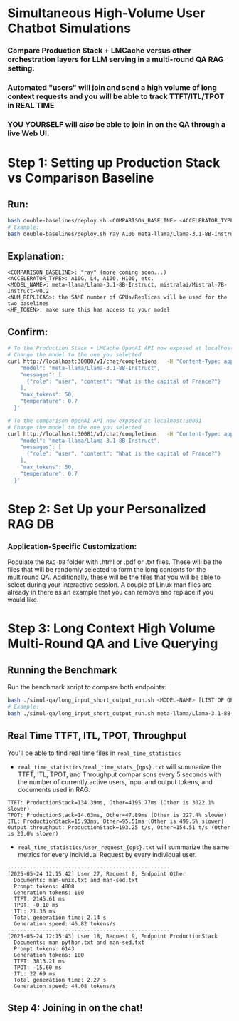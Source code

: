 # Simultaneous High-Volume User Chatbot Simulations

### Compare Production Stack + LMCache versus other orchestration layers for LLM serving in a multi-round QA RAG setting.

### Automated "users" will join and send a high volume of long context requests and you will be able to track TTFT/ITL/TPOT in **REAL TIME**

### **YOU YOURSELF** will *also* be able to join in on the QA through a live Web UI.

# Step 1: Setting up Production Stack vs Comparison Baseline

## Run:
```bash
bash double-baselines/deploy.sh <COMPARISON_BASELINE> <ACCELERATOR_TYPE> <MODEL_NAME> <NUM_REPLICAS> <HF_TOKEN>
# Example:
bash double-baselines/deploy.sh ray A100 meta-llama/Llama-3.1-8B-Instruct 4 hf_...
```

## Explanation:
```text
<COMPARISON_BASELINE>: "ray" (more coming soon...)
<ACCELERATOR_TYPE>: A10G, L4, A100, H100, etc.
<MODEL_NAME>: meta-llama/Llama-3.1-8B-Instruct, mistralai/Mistral-7B-Instruct-v0.2
<NUM_REPLICAS>: the SAME number of GPUs/Replicas will be used for the two baselines
<HF_TOKEN>: make sure this has access to your model
```

## Confirm:
```bash
# To the Production Stack + LMCache OpenAI API now exposed at localhost:30080
# Change the model to the one you selected
curl http://localhost:30080/v1/chat/completions   -H "Content-Type: application/json" -d '{
    "model": "meta-llama/Llama-3.1-8B-Instruct",
    "messages": [
      {"role": "user", "content": "What is the capital of France?"}
    ],
    "max_tokens": 50,
    "temperature": 0.7
  }'

# To the comparison OpenAI API now exposed at localhost:30081
# Change the model to the one you selected
curl http://localhost:30081/v1/chat/completions   -H "Content-Type: application/json" -d '{
    "model": "meta-llama/Llama-3.1-8B-Instruct",
    "messages": [
      {"role": "user", "content": "What is the capital of France?"}
    ],
    "max_tokens": 50,
    "temperature": 0.7
  }'
```

# Step 2: Set Up your Personalized RAG DB

### Application-Specific Customization:

Populate the `RAG-DB` folder with .html or .pdf or .txt files. These will be the files that will be randomly selected to form the long contexts for the multiround QA. Additionally, these will be the files that you will be able to select during your interactive session. A couple of Linux man files are already in there as an example that you can remove and replace if you would like.

# Step 3: Long Context High Volume Multi-Round QA and Live Querying

## Running the Benchmark

Run the benchmark script to compare both endpoints:

```bash
bash ./simul-qa/long_input_short_output_run.sh <MODEL-NAME> [LIST OF QPS]
# Example:
bash ./simul-qa/long_input_short_output_run.sh meta-llama/Llama-3.1-8B-Instruct 4 5.2
```

## Real Time TTFT, ITL, TPOT, Throughput

You'll be able to find real time files in `real_time_statistics`
- `real_time_statistics/real_time_stats_{qps}.txt` will summarize the TTFT, ITL, TPOT, and Throughput comparisons every 5 seconds with the number of currently active users, input and output tokens, and documents used in RAG.
```text
TTFT: ProductionStack=134.39ms, Other=4195.77ms (Other is 3022.1% slower)
TPOT: ProductionStack=14.63ms, Other=47.89ms (Other is 227.4% slower)
ITL: ProductionStack=15.93ms, Other=95.51ms (Other is 499.5% slower)
Output throughput: ProductionStack=193.25 t/s, Other=154.51 t/s (Other is 20.0% slower)
```
- `real_time_statistics/user_request_{qps}.txt` will summarize the same metrics for every individual Request by every individual user.
```text
---------------------------------------------------
[2025-05-24 12:15:42] User 27, Request 8, Endpoint Other
  Documents: man-unix.txt and man-sed.txt
  Prompt tokens: 4808
  Generation tokens: 100
  TTFT: 2145.61 ms
  TPOT: -0.10 ms
  ITL: 21.36 ms
  Total generation time: 2.14 s
  Generation speed: 46.82 tokens/s
---------------------------------------------------
[2025-05-24 12:15:43] User 18, Request 9, Endpoint ProductionStack
  Documents: man-python.txt and man-sed.txt
  Prompt tokens: 6143
  Generation tokens: 100
  TTFT: 3813.21 ms
  TPOT: -15.60 ms
  ITL: 22.69 ms
  Total generation time: 2.27 s
  Generation speed: 44.08 tokens/s
```

## Step 4: Joining in on the chat!

